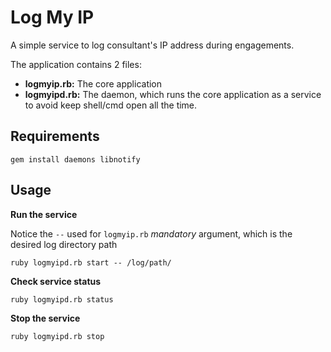 # Log My IP
A simple service to log consultant's IP address during engagements. 

The application contains 2 files:

* **logmyip.rb:** The core application
* **logmyipd.rb:** The daemon, which runs the core application as a service to avoid keep shell/cmd open all the time.

## Requirements 

```
gem install daemons libnotify
```



## Usage

**Run the service**

Notice the `--` used for `logmyip.rb` *mandatory* argument, which is the desired log directory path

```
ruby logmyipd.rb start -- /log/path/
```



**Check service status**

```
ruby logmyipd.rb status
```



**Stop the service**

```
ruby logmyipd.rb stop
```


